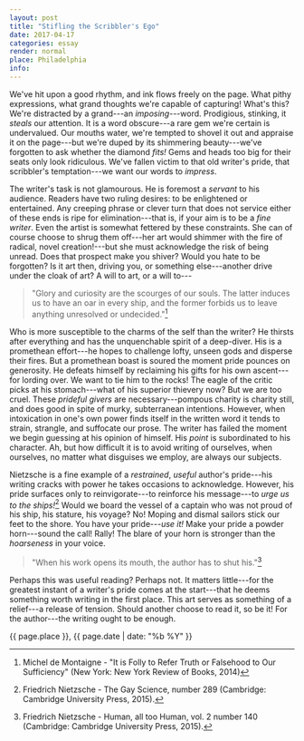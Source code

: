 ```yaml
---
layout: post
title: "Stifling the Scribbler's Ego"
date: 2017-04-17
categories: essay
render: normal
place: Philadelphia 
info: 
---  
```

We've hit upon a good rhythm, and ink flows freely on the page. What pithy expressions, what grand thoughts we're capable of capturing! What's this? We're distracted by a grand---an *imposing*---word. Prodigious, stinking, it *steals* our attention. It is a word obscure---a rare gem we're certain is undervalued. Our mouths water, we're tempted to shovel it out and appraise it on the page---but we're duped by its shimmering beauty---we've forgotten to ask whether the diamond *fits!* Gems and heads too big for their seats only look ridiculous. We've fallen victim to that old writer's pride, that scribbler's temptation---we want our words to *impress*. 

The writer's task is not glamourous. He is foremost a *servant* to his audience. Readers have two ruling desires: to be enlightened or entertained. Any creeping phrase or clever turn that does not service either of these ends is ripe for elimination---that is, if your aim is to be a *fine writer*. Even the artist is somewhat fettered by these constraints. She can of course choose to shrug them off---her art would shimmer with the fire of radical, novel creation!---but she must acknowledge the risk of being unread. Does that prospect make you shiver? Would you hate to be forgotten? Is it art then, driving you, or something else---another drive under the cloak of art? A will to art, or a will to---

> "Glory and curiosity are the scourges of our souls. The latter induces us to have an oar in every ship, and the former forbids us to leave anything unresolved or undecided."[^cf1]

Who is more susceptible to the charms of the self than the writer? He thirsts after everything and has the unquenchable spirit of a deep-diver. His is a promethean effort---he hopes to challenge lofty, unseen gods and disperse their fires. But a promethean boast is soured the moment pride pounces on generosity. He defeats himself by reclaiming his gifts for his own ascent---for lording over. We want to tie him to the rocks! The eagle of the critic picks at his stomach---what of his superior thievery now? But we are too cruel. These *prideful givers* are necessary---pompous charity is charity still, and does good in spite of murky, subterranean intentions. However, when intoxication in one's own power finds itself in the written word it tends to strain, strangle, and suffocate our prose. The writer has failed the moment we begin guessing at his opinion of himself. His *point* is subordinated to his character. Ah, but how difficult it is to avoid writing of ourselves, when ourselves, no matter what disguises we employ, are always our subjects. 

Nietzsche is a fine example of a *restrained*, *useful* author's pride---his writing cracks with power he takes occasions to acknowledge. However, his pride surfaces only to reinvigorate---to reinforce his message---to *urge us to the ships!*[^cf2] Would we board the vessel of a captain who was not proud of his ship, his stature, his voyage? No! Moping and dismal sailors stick our feet to the shore. You have your pride---*use it!* Make your pride a powder horn---sound the call! Rally! The blare of your horn is stronger than the *hoarseness* in your voice.

> "When his work opens its mouth, the author has to shut his."[^cf3]

Perhaps this was useful reading? Perhaps not. It matters little---for the greatest instant of a writer's pride comes at the start---that he deems something worth writing in the first place. This art serves as something of a relief---a release of tension. Should another choose to read it, so be it! For the author---the writing ought to be enough.

<p class="datum">{{ page.place }}, {{ page.date | date: "%b %Y" }}</p>

[^cf1]: Michel de Montaigne - "It is Folly to Refer Truth or Falsehood to Our Sufficiency" (New York: New York Review of Books, 2014)

[^cf2]: Friedrich Nietzsche - The Gay Science, number 289 (Cambridge: Cambridge University Press, 2015).

[^cf3]: Friedrich Nietzsche - Human, all too Human, vol. 2 number 140 (Cambridge: Cambridge University Press, 2015).